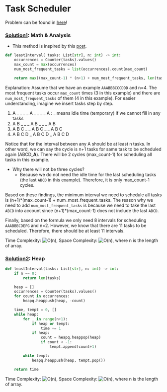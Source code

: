 # Task Scheduler

Problem can be found in [here](https://leetcode.com/problems/task-scheduler)!

### [Solution1](/Heap/621-TaskScheduler/solution1.py): Math & Analysis

-   This method is inspired by this [post](https://leetcode.com/problems/task-scheduler/discuss/104507/Python-Straightforward-with-Explanation).

```python
def leastInterval( tasks: List[str], n: int) -> int:
    occurrences = Counter(tasks).values()
    max_count = max(occurrences)
    num_most_frequent_tasks = list(occurrences).count(max_count)

    return max((max_count-1) * (n+1) + num_most_frequent_tasks, len(tasks))
```

Explanation: Assume that we have an example `AAABBBCCCDDD` and n=4. The most frequent tasks occur `max_count` times (3 in this example) and there are `num_most_frequent_tasks` of them (4 in this example). For easier understanding, imagine we insert tasks step by step.

1. A \_ \_ \_ _ A _ \_ \_ _ A : _ means idle time (temporary) if we cannot fill in any tasks
2. A B \_ \_ \_ A B \_ \_ \_ A B
3. A B C \_ \_ A B C \_ \_ A B C
4. A B C D \_ A B C D \_ A B C D

Notice that for the interval between any A should be at least n tasks. In other word, we can say the cycle is n+1 tasks for same task to be scheduled again (ABCD\_**A**). There will be 2 cycles (max_count-1) for scheduling all tasks in this example.

-   Why there will not be three cycles?
    -   Because we do not need the idle time for the last scheduling tasks (the last `ABCD` in this example). Therefore, it is only max_count-1 cycles.

Based on these findings, the minimum interval we need to schedule all tasks is (n+1)\*(max_count-1) + num_most_frequent_tasks. The reason why we need to add `num_most_frequent_tasks` is because we need to take the last `ABCD` into account since (n+1)\*(max_count-1) does not include the last `ABCD`.

Finally, based on the formula we only need 8 intervals for scheduling `AAABBBCDEFG` and n=2. However, we know that there are 11 tasks to be scheduled. Therefore, there should be at least 11 intervals.

Time Complexity: ![O(n)](<https://latex.codecogs.com/svg.image?\inline&space;O(n)>), Space Complexity: ![O(n)](<https://latex.codecogs.com/svg.image?\inline&space;O(n)>), where n is the length of array.

### [Solution2](/Heap/621-TaskScheduler/solution2.py): Heap

```python
def leastInterval(tasks: List[str], n: int) -> int:
    if n == 0:
        return len(tasks)

    heap = []
    occurrences = Counter(tasks).values()
    for count in occurrences:
        heapq.heappush(heap, -count)

    time, tempt = 0, []
    while heap:
        for _ in range(n+1):
            if heap or tempt:
                time += 1
            if heap:
                count = heapq.heappop(heap)
                if count < -1:
                    tempt.append(count+1)

        while tempt:
            heapq.heappush(heap, tempt.pop())

    return time
```

Time Complexity: ![O(n)](<https://latex.codecogs.com/svg.image?\inline&space;O(n)>), Space Complexity: ![O(n)](<https://latex.codecogs.com/svg.image?\inline&space;O(n)>), where n is the length of array.
